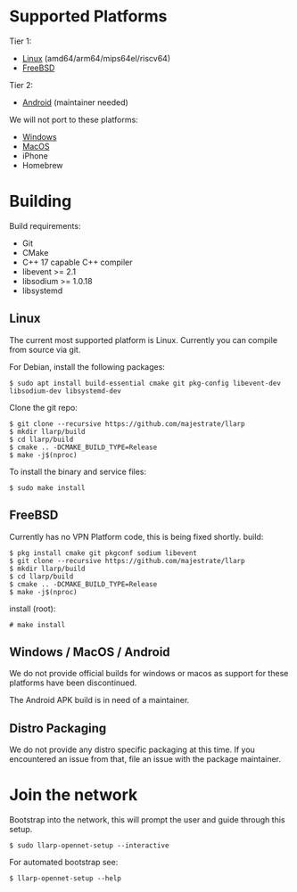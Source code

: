 # Supported Platforms

Tier 1:

* [Linux](#linux-install) (amd64/arm64/mips64el/riscv64)
* [FreeBSD](#freebsd-install)

Tier 2:
  
* [Android](#apk-install) (maintainer needed)

We will not port to these platforms:

* [Windows](#win32-install)
* [MacOS](#macos-install)
* iPhone 
* Homebrew

# Building

Build requirements:

* Git
* CMake
* C++ 17 capable C++ compiler
* libevent >= 2.1
* libsodium >= 1.0.18
* libsystemd

## Linux <span id="linux-install" />

The current most supported platform is Linux. Currently you can compile from source via git.

For Debian, install the following packages:

    $ sudo apt install build-essential cmake git pkg-config libevent-dev libsodium-dev libsystemd-dev

Clone the git repo:
    
    $ git clone --recursive https://github.com/majestrate/llarp 
    $ mkdir llarp/build
    $ cd llarp/build
    $ cmake .. -DCMAKE_BUILD_TYPE=Release 
    $ make -j$(nproc)

To install the binary and service files:
    
    $ sudo make install

## FreeBSD <span id="freebsd-install" />

Currently has no VPN Platform code, this is being fixed shortly.
build:

    $ pkg install cmake git pkgconf sodium libevent
    $ git clone --recursive https://github.com/majestrate/llarp
    $ mkdir llarp/build
    $ cd llarp/build
    $ cmake .. -DCMAKE_BUILD_TYPE=Release 
    $ make -j$(nproc)

install (root):

    # make install    

## Windows / MacOS / Android <span id="windows-install" />  <span id="macos-install" /> 

We do not provide official builds for windows or macos as support for these platforms have been discontinued.

The Android APK build is in need of a maintainer.

## Distro Packaging <span id="mom-cancel-my-meetings-arch-linux-broke-again" />

We do not provide any distro specific packaging at this time. If you encountered an issue from that, file an issue with the package maintainer.

# Join the network

Bootstrap into the network, this will prompt the user and guide through this setup.

    $ sudo llarp-opennet-setup --interactive

For automated bootstrap see:

    $ llarp-opennet-setup --help
